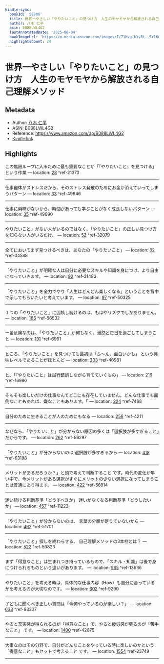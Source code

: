 ```yaml
---
kindle-sync:
  bookId: '58806'
  title: 世界一やさしい「やりたいこと」の見つけ方　人生のモヤモヤから解放される自己理解メソッド
  author: 八木 仁平
  asin: B088LWL4G2
  lastAnnotatedDate: '2025-06-04'
  bookImageUrl: 'https://m.media-amazon.com/images/I/71Kvg-bYv8L._SY160.jpg'
  highlightsCount: 24
---
```

# 世界一やさしい「やりたいこと」の見つけ方　人生のモヤモヤから解放される自己理解メソッド
## Metadata
* Author: [八木 仁平](https://www.amazon.comundefined)
* ASIN: B088LWL4G2
* Reference: https://www.amazon.com/dp/B088LWL4G2
* [Kindle link](kindle://book?action=open&asin=B088LWL4G2)

## Highlights
この無限ループに入るために最も重要なことが「『やりたいこと』を見つける」という作業 — location: [28](kindle://book?action=open&asin=B088LWL4G2&location=28) ^ref-21373

---
仕事自体がストレスだから、そのストレス発散のためにお金が消えていってしまうパターン — location: [33](kindle://book?action=open&asin=B088LWL4G2&location=33) ^ref-49646

---
仕事に興味がないから、時間があっても学ぶことがなく成長しないパターン — location: [35](kindle://book?action=open&asin=B088LWL4G2&location=35) ^ref-49690

---
やりたいこと」がない人がいるのではなく、「やりたいこと」の正しい見つけ方を知らない人がいるだけ、 — location: [52](kindle://book?action=open&asin=B088LWL4G2&location=52) ^ref-32079

---
全てにおいてまず見つけるべきは、あなたの「やりたいこと」 — location: [62](kindle://book?action=open&asin=B088LWL4G2&location=62) ^ref-34588

---
「やりたいこと」が明確な人は自分に必要なスキルや知識を身につけ、より自由になっていきます。 — location: [92](kindle://book?action=open&asin=B088LWL4G2&location=92) ^ref-31483

---
「やりたいこと」を全力でやり「人生はどんどん楽しくなる」ということを背中で示してもらいたいと考えています。 — location: [97](kindle://book?action=open&asin=B088LWL4G2&location=97) ^ref-50325

---
１つの「やりたいこと」に固執し続けるのは、もはやリスクでしかありません。 — location: [186](kindle://book?action=open&asin=B088LWL4G2&location=186) ^ref-56532

---
一番危険なのは、「やりたいこと」が何もなく、漫然と毎日を過ごしてしまうこと — location: [191](kindle://book?action=open&asin=B088LWL4G2&location=191) ^ref-6991

---
ところ、「やりたいこと」を見つけても最初は「ふ～ん、面白いかも」 という興味レベルであることがほとんど — location: [203](kindle://book?action=open&asin=B088LWL4G2&location=203) ^ref-46981

---
と、「『やりたいこと』は試行錯誤しながら育てていくもの」 — location: [219](kindle://book?action=open&asin=B088LWL4G2&location=219) ^ref-16980

---
そもそも楽しいだけの仕事なんてどこにも存在していません。どんな仕事でも面倒なこともあれば、嫌なこともあります。「 — location: [224](kindle://book?action=open&asin=B088LWL4G2&location=224) ^ref-7488

---
自分のために生きることが人のためにもなる — location: [256](kindle://book?action=open&asin=B088LWL4G2&location=256) ^ref-4211

---
なぜなら、「やりたいこと」が分からない原因の多くは「選択肢が多すぎること」だからです。 — location: [262](kindle://book?action=open&asin=B088LWL4G2&location=262) ^ref-56297

---
「やりたいこと」が分からないのは 選択肢が多すぎるから — location: [418](kindle://book?action=open&asin=B088LWL4G2&location=418) ^ref-63198

---
メリットがあるだろうか？」と頭で考えて判断すること です。時代の変化が早い中で、今メリットがある選択がすぐにメリットの少ない選択になってしまうことは普通にあり得ます。 — location: [422](kindle://book?action=open&asin=B088LWL4G2&location=422) ^ref-56914

---
迷い続ける判断基準「どうすべきか」 迷いがなくなる判断基準「どうしたいか」 — location: [457](kindle://book?action=open&asin=B088LWL4G2&location=457) ^ref-11223

---
「やりたいこと」が分からないのは、 言葉の分類が足りていないから — location: [492](kindle://book?action=open&asin=B088LWL4G2&location=492) ^ref-51701

---
「やりたいこと」探しを終わらせる、 自己理解メソッドの3本柱とは？ — location: [522](kindle://book?action=open&asin=B088LWL4G2&location=522) ^ref-50823

---
まず「得意なこと」は生まれつき持っているもので、「スキル・知識」は後で身につけられるものという違いがあります。 — location: [565](kindle://book?action=open&asin=B088LWL4G2&location=565) ^ref-13636

---
やりたいこと」を考える時は、具体的な仕事内容（How）も自分に合っているかを考えるのが大切なのです。 — location: [602](kindle://book?action=open&asin=B088LWL4G2&location=602) ^ref-9290

---
子どもに聞くべき正しい質問は「今何やっているのが楽しい？」 — location: [633](kindle://book?action=open&asin=B088LWL4G2&location=633) ^ref-63337

---
やると充実感が得られるのが「得意なこと」で、やると疲労感が募るのが「苦手なこと」 です。 — location: [1400](kindle://book?action=open&asin=B088LWL4G2&location=1400) ^ref-42675

---
大事なのはその分野で、自分がどんなことをやっている時に楽しいのかという「得意なこと」もセットで考えること です。 — location: [1554](kindle://book?action=open&asin=B088LWL4G2&location=1554) ^ref-23749

---

